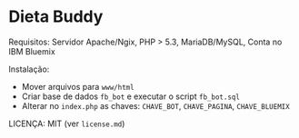 # Dieta Buddy

Requisitos: Servidor Apache/Ngix, PHP > 5.3, MariaDB/MySQL, Conta no IBM Bluemix

Instalação:
- Mover arquivos para `www/html`
- Criar base de dados `fb_bot` e executar o script `fb_bot.sql`
- Alterar no `index.php` as chaves: `CHAVE_BOT`, `CHAVE_PAGINA`, `CHAVE_BLUEMIX`

LICENÇA: MIT (ver `license.md`)